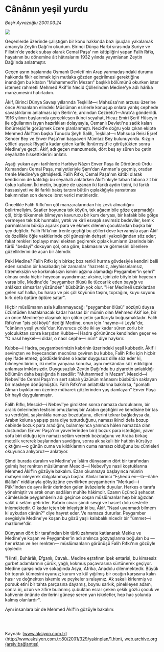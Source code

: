 # Cânânın yeşil yurdu

*Beşir Ayvazoğlu 2001.03.24*

<div>
 <img border="0" src="/web/20020325031825im_/http://www.aksiyon.com.tr/yazar/besirayvazoglu.jpg"/>
 <p class="spot">
  Geçenlerde üzerinde çalıştığım bir konu hakkında bazı ipuçları yakalamak amacıyla Zeytin Dağı'nı okudum. Birinci Dünya Harbi sırasında Suriye ve Filistin'de yedek subay olarak Cemal Paşa' nın kâtipliğini yapan Falih Rıfkı, hayatının bu dönemine âit hâtıralarını 1932 yılında yayımlanan Zeytin Dağı'nda anlatmıştır.
 </p>
 <p class="metin">
 </p>
 <p class="metin">
  Geçen asrın başlarında Osmanlı Devleti'nin Arap yarımadasındaki durumu hakkında fikir edinmek için mutlaka gözden geçirilmesi gerektiğine inandığım bu kitabın "Muhammed'in Mezarı" başlıklı bölümünü okurken ister istemez rahmetli Mehmed Âkif'in Necid Çöllerinden Medine'ye adlı hârika manzumesini hatırladım.
 </p>
 <p class="metin">
  Âkif, Birinci Dünya Savaşı yıllarında Teşkilât—ı Mahsûsa'nın arzusu üzerine önce Almanların elindeki Müslüman esirlerle konuşup onlara yanlış cephede savaştıklarını anlatması için Berlin'e, ardından Ceziretü'l—Arab'a gönderildi. 1916 yılının başlarında gerçekleşen ikinci seyahat, Hicaz Emiri Şerif Hüseyin ile oğullarının isyan hazırlıkları dolayısıyla, Osmanlı Devleti'ne sadık kalan İbnürreşid'le görüşmek üzere planlanmıştı. Necid'e doğru yola çıkan ekipte Mehmed Âkif'ten başka Tunuslu Şeyh Salih, Teşkilat—ı Mahsusa Reisi Eşref Sencer Bey ve Enver Paşa'nın başyaveri Mümtaz Bey bulunuyordu. Kızgın çölleri aşarak Riyad'a kadar giden kafile İbnürreşid'le görüştükten sonra Medine'ye geçti. Âkif, adı geçen manzumede, dört beş ay süren bu çetin seyahatte hissettiklerini anlatır.
 </p>
 <p class="metin">
  Aşağı yukarı aynı tarihlerde Harbiye Nâzırı Enver Paşa ile Dördüncü Ordu Kumandanı Cemal Paşa, maiyetleriyle Şam'dan Amman'a geçmiş, oradan trenle Medine'ye gitmişlerdi. Falih Rıfkı, Cemal Paşa'nın kâtibi olarak kendisinin de katıldığı bu seyahati anlatırken Âkif'inkiyle taban tabana zıt bir üslup kullanır. İki metin, bugüne de uzanan iki farklı aydın tipini, iki farklı hassasiyeti ve iki farklı bakış tarzını bütün çıplaklığıyla yansıtması bakımından son derece ibret verici metinlerdir.
 </p>
 <p class="metin">
  Öncelikle Falih Rıfkı'nın çöl manzaralarından hiç zevk almadığını belirtmeliyim. Saatler boyunca tek köyün, tek ağacın bile göze çarpmadığı çöl, bitip tükenmek bilmeyen kavurucu bir kum deryası, bir kafalık bile gölge vermeyen tek tük hurmalar, yırtık ve kirli esvaplı sevimsiz bedeviler, kemik parmaklarını büküp açarak para ve ekmek dilenen çocuklardan başka bir şey değildir. Falih Rıfkı'nın trenle geçtiği bu çölleri deve kervanıyla aşan Âkif de özellikle öğle vakitlerinde çöl güneşinin dehşetli yakıcılığından söz eder; fakat renkleri toplayıp mavi elekten geçirerek çıplak kumların üzerinde bin türlü "bedayi" dokuyan çöl, ona göre, bakmasını ve görmesini bilenlere güzelliklerini de açan bir âlemdir.
 </p>
 <p class="metin">
  Peki Medine? Falih Rıfkı için birkaç boz renkli hurma gövdesiyle kendini belli eden sıradan bir kasabadır; bir zamanlar "hazretsiz, aleyhisselamsız, titremeksizin ve korkmaksızın ismini ağzına alamadığı Peygamber'in şehri" olması onda hiçbir heyecan uyandırmaz; aksine, içinizde böyle bir heyecan varsa bile, Medine'de "peygamber ölüsü ile tüccarlık eden bayağı ve ahlâksız simsarlar yüzünden" büsbütün yok olur. "Her Medineli uzaklardan gelen saf halka, bu harap ve pis çöl köyünün taşını, toprağını, kuyu suyunu kırk defa öptüre öptüre satar".
 </p>
 <p class="metin">
  Hiçbir müslümanın asla kullanmayacağı "peygamber ölüsü" sözünü duysa üzüntüden hastalanacak kadar hassas bir mümin olan Mehmed Âkif ise, bir an önce Medine'ye ulaşmak için çölün çetin şartlarıyla boğuşmaktadır. Falih Rıfkı'nın "pis çöl köyü" dediği Medine, onun için "hayme—i Leyla"dır, "cânânın yeşil yurdu"dur. Kavurucu çölde iki ay kadar süren zorlu bir yolculuktan sonra karşıdan Kubbe—i Hadra görününce kendinden geçer ve "O nasıl heykel—i dîdâr, o nasıl cephe—i nûr!" diye haykırır.
 </p>
 <p class="metin">
  Kubbe—i Hadra, peygamberimizin kabrinin üzerindeki yeşil kubbedir. Âkif'i sevinçten ve heyecandan mecnûna çeviren bu kubbe, Falih Rıfkı için hiçbir şey ifade etmez; gördüklerinden o kadar duygusuz dille söz eder ki, bilmeyen birinin, iki metin yanyana konulsa, aynı mekândan söz edildiğini anlaması imkânsızdır. Duygusuzluk Zeytin Dağı'nda bu ziyaretin anlatıldığı bölümün daha başlığında hissedilir: "Muhammed'in Mezarı". Mescid—i Nebevî'de Cemal Paşa'nın sert sakalı yüzünün mânasını büsbütün saklayan bir maskeye dönüşmüştür. Falih Rıfkı'nın anlattıklarına bakılırsa, "pomatlı Alman bıyıklarının üzerine mübarek gözlerinden yaş damlayan" Enver Paşa bir hayli duygulanmıştır.
 </p>
 <p class="metin">
  Falih Rıfkı, Mescid—i Nebevî'ye girdikten sonra namaza durduklarını, bir aralık önlerinden testisini omuzlamış bir Arabın geçtiğini ve kendisine bir tas su verdiğini, şaşkınlıkla namazı bozduğunu, ellerini tekrar bağladıysa da, Arabın koluna yapışıp para diye tutturduğunu, namazı ikinci defa bozup cebinde bozuk para aradığını, bulamayınca yanında hâlen namazda olan dostundan (Enver Paşa'nın yaverlerinden biri) bozuk para istediğini, yaver sofu biri olduğu için namazı selâm vererek bozduğunu ve Araba birkaç metelik vererek başlarından savdığını, sonra ak sakallı bir hatibin kürsüye çıktığını —o günün cuma ve kıldıklarının cuma namazı olduğunu bu cümleleri okuyunca anlıyoruz— anlatıyor.
 </p>
 <p class="metin">
  Şimdi burada duralım ve Medine'ye İslâm dünyasının dört bir tarafından gelmiş her renkten müslümanın Mescid—i Nebevî'ye nasıl koştuklarına Mehmed Âkif'in gözüyle bakalım. Ezan okunmaya başlayınca mümin mahşeri inleyerek dalgalanmaya başlar. Alınlar birinci "Eşhedü en—lâ—ilâhe illâllah" nidâlarıyla gökyüzüne çevrilirken peygamberin "Merkad—i Pâk"inden de aynı ikrâr derinden gelen âvâzelerle duyulur. Herkes o tarafa yönelmiştir ve artık onun sadâları muhîte hâkimdir. Ezanın üçüncü şehadet cümlesinde peygamberin adı geçince coşan müslümanlar hep bir ağızdan salât ü selâm getirirler. Kabrin civarı şimdi sevgi ve hasret dolu seslerle inlemektedir. O kadar içten bir inleyiştir ki bu, Âkif, "Nasıl uyanmadı bilmem ki uykudan cânân?" diye hayret eder. Ve namaza dururlar. Peygamber sevgisiyle Medine'ye koşan bu gözü yaşlı kalabalık nicedir bir "ümmet—i mazlûme"dir.
 </p>
 <p class="metin">
  Dünyanın dört bir tarafından bin türlü zahmete katlanarak Mekke ve Medine'ye koşan ve Peygamber'in adı anılınca gözyaşlarına boğulan bu —her ırktan ve her renkten— müslümanların görünüşü Falih Rıfkı'nın gözüyle şöyledir:
 </p>
 <p class="metin">
  "Hintli, Buhârâlı, Efganlı, Cavalı.. Medine eşrafının ipek entarisi, bu kimsesiz gurbet adamlarının çürük, yağlı, kokmuş paçavrasına sürtünerek geçiyor. Medine çarşısında ve sokağında Asya, Afrika, Anadolu dilenmektedir. Büyük bir toprak kümesini oyunuz; kurum ve kül yığılmış bir ocağın karşısına kalın hasır ve değnekten iskemle ve peykeler sıralayınız. Ak sakalı kirlenmiş ve porsuk etini bir tahta parçasına dayamış, boynu sarkık, pinekleyen adam, sonra iri, uzun ve zifire bulanmış çubuktan esrar çeken çekik gözlü çocuk ve kahvenin önünde derilerini güneşe seren yarı iskeletler, hep hac yolunda kalmış olanlardır".
 </p>
 <p class="metin">
  Aynı insanlara bir de Mehmed Âkif'in gözüyle bakalım:
 </p>
 <p class="metin">
 </p>
 <br/>
 <br/>
</div>

Kaynak: [www.aksiyon.com.tr](http://www.aksiyon.com.tr:80/2001/329/yakinplan/1.htm), [web.archive.org (arşiv bağlantısı)](http://web.archive.org/web/20020325031825/http://www.aksiyon.com.tr:80/2001/329/yakinplan/1.htm)
